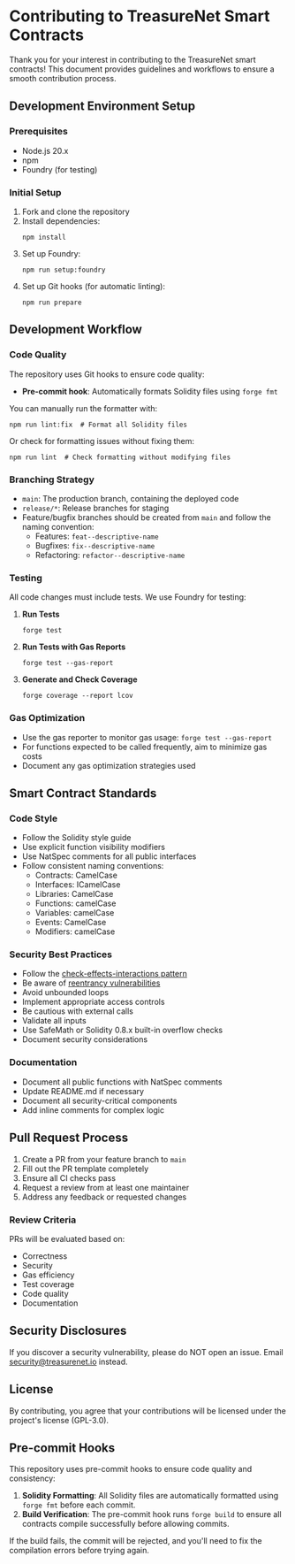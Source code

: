 # Contributing to TreasureNet Smart Contracts

Thank you for your interest in contributing to the TreasureNet smart contracts! This document provides guidelines and workflows to ensure a smooth contribution process.

## Development Environment Setup

### Prerequisites
- Node.js 20.x
- npm
- Foundry (for testing)

### Initial Setup
1. Fork and clone the repository
2. Install dependencies:
   ```
   npm install
   ```
3. Set up Foundry:
   ```
   npm run setup:foundry
   ```
4. Set up Git hooks (for automatic linting):
   ```
   npm run prepare
   ```

## Development Workflow

### Code Quality
The repository uses Git hooks to ensure code quality:
- **Pre-commit hook**: Automatically formats Solidity files using `forge fmt`

You can manually run the formatter with:
```
npm run lint:fix  # Format all Solidity files
```

Or check for formatting issues without fixing them:
```
npm run lint  # Check formatting without modifying files
```

### Branching Strategy
- `main`: The production branch, containing the deployed code
- `release/*`: Release branches for staging
- Feature/bugfix branches should be created from `main` and follow the naming convention:
  - Features: `feat--descriptive-name`
  - Bugfixes: `fix--descriptive-name`
  - Refactoring: `refactor--descriptive-name`

### Testing
All code changes must include tests. We use Foundry for testing:

1. **Run Tests**
   ```
   forge test
   ```

2. **Run Tests with Gas Reports**
   ```
   forge test --gas-report
   ```

3. **Generate and Check Coverage**
   ```
   forge coverage --report lcov
   ```

### Gas Optimization
- Use the gas reporter to monitor gas usage: `forge test --gas-report`
- For functions expected to be called frequently, aim to minimize gas costs
- Document any gas optimization strategies used

## Smart Contract Standards

### Code Style
- Follow the Solidity style guide
- Use explicit function visibility modifiers
- Use NatSpec comments for all public interfaces
- Follow consistent naming conventions:
  - Contracts: CamelCase
  - Interfaces: ICamelCase
  - Libraries: CamelCase
  - Functions: camelCase
  - Variables: camelCase
  - Events: CamelCase
  - Modifiers: camelCase

### Security Best Practices
- Follow the [check-effects-interactions pattern](https://docs.soliditylang.org/en/latest/security-considerations.html#use-the-checks-effects-interactions-pattern)
- Be aware of [reentrancy vulnerabilities](https://docs.soliditylang.org/en/latest/security-considerations.html#reentrancy)
- Avoid unbounded loops
- Implement appropriate access controls
- Be cautious with external calls
- Validate all inputs
- Use SafeMath or Solidity 0.8.x built-in overflow checks
- Document security considerations

### Documentation
- Document all public functions with NatSpec comments
- Update README.md if necessary
- Document all security-critical components
- Add inline comments for complex logic

## Pull Request Process

1. Create a PR from your feature branch to `main`
2. Fill out the PR template completely
3. Ensure all CI checks pass
4. Request a review from at least one maintainer
5. Address any feedback or requested changes

### Review Criteria
PRs will be evaluated based on:
- Correctness
- Security
- Gas efficiency
- Test coverage
- Code quality
- Documentation

## Security Disclosures

If you discover a security vulnerability, please do NOT open an issue. Email [security@treasurenet.io](mailto:security@treasurenet.io) instead.

## License
By contributing, you agree that your contributions will be licensed under the project's license (GPL-3.0).

## Pre-commit Hooks

This repository uses pre-commit hooks to ensure code quality and consistency:

1. **Solidity Formatting**: All Solidity files are automatically formatted using `forge fmt` before each commit.
2. **Build Verification**: The pre-commit hook runs `forge build` to ensure all contracts compile successfully before allowing commits.

If the build fails, the commit will be rejected, and you'll need to fix the compilation errors before trying again. 